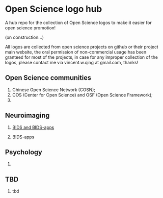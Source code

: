 # Open Science logo hub
A hub repo for the collection of Open Science logos to make it easier for open science promotion!

(on construction...)

All logos are collected from open science projects on github or their project main website, the oral permission of non-commercial usage has been granteed for most of the projects, in case for any improper collection of the logos, please contact me via vincent.w.qing at gmail.com, thanks!

## Open Science communities

1. Chinese Open Science Network (COSN); 
2. COS (Center for Open Science) and OSF (Open Science Framework);
3. 

## Neuroimaging

1. [BIDS and BIDS-apps](https://github.com/bids-standard/bids-specification/tree/master/BIDS_logo)
   
3. BIDS-apps

## Psychology
1. 

## TBD
1. tbd
